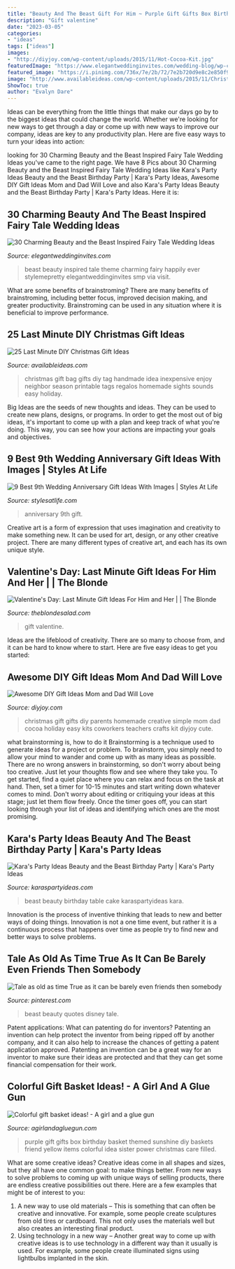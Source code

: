 ```yaml
---
title: "Beauty And The Beast Gift For Him ~ Purple Gift Gifts Box Birthday Basket Themed Sunshine Diy Baskets Friend Yellow Items Colorful Idea Sister Power Christmas Care Filled"
description: "Gift valentine"
date: "2023-03-05"
categories:
- "ideas"
tags: ["ideas"]
images:
- "http://diyjoy.com/wp-content/uploads/2015/11/Hot-Cocoa-Kit.jpg"
featuredImage: "https://www.elegantweddinginvites.com/wedding-blog/wp-content/uploads/2017/06/happily-ever-after-beauty-and-the-beast-wedding-ideas.jpg"
featured_image: "https://i.pinimg.com/736x/7e/2b/72/7e2b720d9e8c2e850f904649e527f7d5--true-beauty-beauty-and-the-beast.jpg"
image: "http://www.availableideas.com/wp-content/uploads/2015/11/Christmas-Gift-Ideas-7.jpg"
ShowToc: true
author: "Evalyn Dare"
---
```



Ideas can be everything from the little things that make our days go by to the biggest ideas that could change the world. Whether we're looking for new ways to get through a day or come up with new ways to improve our company, ideas are key to any productivity plan. Here are five easy ways to turn your ideas into action: 

	

		
looking for 30 Charming Beauty and the Beast Inspired Fairy Tale Wedding Ideas you've came to the right page. We have 8 Pics about 30 Charming Beauty and the Beast Inspired Fairy Tale Wedding Ideas like Kara&#039;s Party Ideas Beauty and the Beast Birthday Party | Kara&#039;s Party Ideas, Awesome DIY Gift Ideas Mom and Dad Will Love and also Kara&#039;s Party Ideas Beauty and the Beast Birthday Party | Kara&#039;s Party Ideas. Here it is:
		
    
## 30 Charming Beauty And The Beast Inspired Fairy Tale Wedding Ideas

<img loading=lazy src="https://www.elegantweddinginvites.com/wedding-blog/wp-content/uploads/2017/06/happily-ever-after-beauty-and-the-beast-wedding-ideas.jpg" onerror="this.onerror=null;this.src='https://tse4.mm.bing.net/th?id=OIP.ZD_3aoRHQpNs_M6LV3ZVMAHaLH&amp;pid=15.1';" alt="30 Charming Beauty and the Beast Inspired Fairy Tale Wedding Ideas">

_Source: elegantweddinginvites.com_

>beast beauty inspired tale theme charming fairy happily ever stylemepretty elegantweddinginvites smp via visit. 

	

What are some benefits of brainstroming?
There are many benefits of brainstroming, including better focus, improved decision making, and greater productivity. Brainstroming can be used in any situation where it is beneficial to improve performance.

    
## 25 Last Minute DIY Christmas Gift Ideas

<img loading=lazy src="http://www.availableideas.com/wp-content/uploads/2015/11/Christmas-Gift-Ideas-7.jpg" onerror="this.onerror=null;this.src='https://tse4.mm.bing.net/th?id=OIP.shA6tvp2tf_XpzW22xxGqAHaLH&amp;pid=15.1';" alt="25 Last Minute DIY Christmas Gift Ideas">

_Source: availableideas.com_

>christmas gift bag gifts diy tag handmade idea inexpensive enjoy neighbor season printable tags regalos homemade sights sounds easy holiday. 

	

Big Ideas are the seeds of new thoughts and ideas. They can be used to create new plans, designs, or programs. In order to get the most out of big ideas, it's important to come up with a plan and keep track of what you're doing. This way, you can see how your actions are impacting your goals and objectives.

    
## 9 Best 9th Wedding Anniversary Gift Ideas With Images | Styles At Life

<img loading=lazy src="https://stylesatlife.com/wp-content/uploads/2018/03/Anniversary-plate.jpg" onerror="this.onerror=null;this.src='https://tse4.mm.bing.net/th?id=OIP.ERPwCZ3S2svPnNnj-EXB-gHaHa&amp;pid=15.1';" alt="9 Best 9th Wedding Anniversary Gift Ideas With Images | Styles At Life">

_Source: stylesatlife.com_

>anniversary 9th gift. 

	

Creative art is a form of expression that uses imagination and creativity to make something new. It can be used for art, design, or any other creative project. There are many different types of creative art, and each has its own unique style.

    
## Valentine&#039;s Day: Last Minute Gift Ideas For Him And Her | | The Blonde

<img loading=lazy src="https://theblondesalad.com/wp-content/uploads/2021/02/valentines900.jpg" onerror="this.onerror=null;this.src='https://tse1.mm.bing.net/th?id=OIP.g36V21J40huixrGU_XG1FAHaLH&amp;pid=15.1';" alt="Valentine&#039;s Day: Last Minute Gift Ideas For Him and Her | | The Blonde">

_Source: theblondesalad.com_

>gift valentine. 

	

Ideas are the lifeblood of creativity. There are so many to choose from, and it can be hard to know where to start. Here are five easy ideas to get you started:

    
## Awesome DIY Gift Ideas Mom And Dad Will Love

<img loading=lazy src="http://diyjoy.com/wp-content/uploads/2015/11/Hot-Cocoa-Kit.jpg" onerror="this.onerror=null;this.src='https://tse1.mm.bing.net/th?id=OIP.R97NW3HWuWb9WZr0dDBJKAHaLZ&amp;pid=15.1';" alt="Awesome DIY Gift Ideas Mom and Dad Will Love">

_Source: diyjoy.com_

>christmas gift gifts diy parents homemade creative simple mom dad cocoa holiday easy kits coworkers teachers crafts kit diyjoy cute. 

	

what brainstorming is, how to do it
Brainstorming is a technique used to generate ideas for a project or problem. To brainstorm, you simply need to allow your mind to wander and come up with as many ideas as possible. There are no wrong answers in brainstorming, so don't worry about being too creative. Just let your thoughts flow and see where they take you.
To get started, find a quiet place where you can relax and focus on the task at hand. Then, set a timer for 10-15 minutes and start writing down whatever comes to mind. Don't worry about editing or critiquing your ideas at this stage; just let them flow freely. Once the timer goes off, you can start looking through your list of ideas and identifying which ones are the most promising.

    
## Kara&#039;s Party Ideas Beauty And The Beast Birthday Party | Kara&#039;s Party Ideas

<img loading=lazy src="https://karaspartyideas.com/wp-content/uploads/2017/09/Beauty-and-the-Beast-Birthday-Party-via-Karas-Party-Ideas-KarasPartyIdeas.com17.jpg" onerror="this.onerror=null;this.src='https://tse4.mm.bing.net/th?id=OIP.jeOz2Yotrq6YYKddfK5ZfAHaLH&amp;pid=15.1';" alt="Kara&#039;s Party Ideas Beauty and the Beast Birthday Party | Kara&#039;s Party Ideas">

_Source: karaspartyideas.com_

>beast beauty birthday table cake karaspartyideas kara. 

	

Innovation is the process of inventive thinking that leads to new and better ways of doing things. Innovation is not a one time event, but rather it is a continuous process that happens over time as people try to find new and better ways to solve problems.

    
## Tale As Old As Time True As It Can Be Barely Even Friends Then Somebody

<img loading=lazy src="https://i.pinimg.com/736x/7e/2b/72/7e2b720d9e8c2e850f904649e527f7d5--true-beauty-beauty-and-the-beast.jpg" onerror="this.onerror=null;this.src='https://tse3.mm.bing.net/th?id=OIP.NMzJv6DCXo6tQQZV02iCsQHaNK&amp;pid=15.1';" alt="Tale as old as time True as it can be barely even friends then somebody">

_Source: pinterest.com_

>beast beauty quotes disney tale. 

	

Patent applications: What can patenting do for inventors?
Patenting an invention can help protect the inventor from being ripped off by another company, and it can also help to increase the chances of getting a patent application approved. Patenting an invention can be a great way for an inventor to make sure their ideas are protected and that they can get some financial compensation for their work.

    
## Colorful Gift Basket Ideas! - A Girl And A Glue Gun

<img loading=lazy src="https://www.agirlandagluegun.com/wp-content/uploads/2016/01/1394c3fc9e9f496b9344db06ce7d751a.jpg" onerror="this.onerror=null;this.src='https://tse2.mm.bing.net/th?id=OIP.fA9hn_3bSJ9lKmd4mu4GvwHaJ6&amp;pid=15.1';" alt="Colorful gift basket ideas! - A girl and a glue gun">

_Source: agirlandagluegun.com_

>purple gift gifts box birthday basket themed sunshine diy baskets friend yellow items colorful idea sister power christmas care filled. 

	

What are some creative ideas?
Creative ideas come in all shapes and sizes, but they all have one common goal: to make things better. From new ways to solve problems to coming up with unique ways of selling products, there are endless creative possibilities out there. Here are a few examples that might be of interest to you: 
1. A new way to use old materials – This is something that can often be creative and innovative. For example, some people create sculptures from old tires or cardboard. This not only uses the materials well but also creates an interesting final product. 
2. Using technology in a new way – Another great way to come up with creative ideas is to use technology in a different way than it usually is used. For example, some people create illuminated signs using lightbulbs implanted in the skin.

